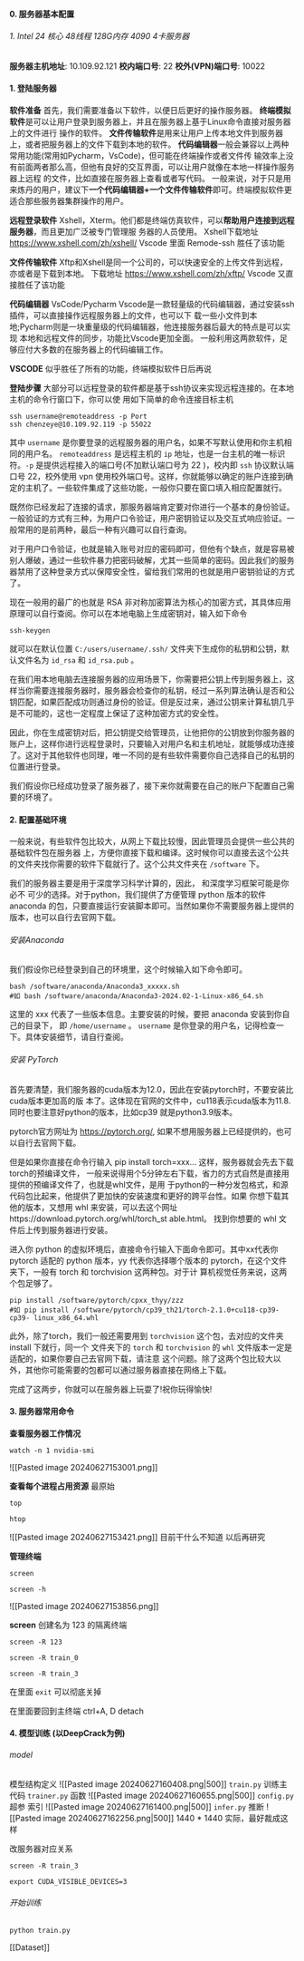 #### 0. 服务器基本配置
###### 1. Intel 24 核心 48线程 128G内存 4090 4卡服务器
**服务器主机地址**: 10.109.92.121
**校内端口号**: 22 
**校外(VPN)端口号**: 10022
#### 1. 登陆服务器
**软件准备**
首先，我们需要准备以下软件，以便日后更好的操作服务器。
**终端模拟软件**是可以让用户登录到服务器上，并且在服务器上基于Linux命令直接对服务器上的文件进行 操作的软件。
**文件传输软件**是用来让用户上传本地文件到服务器上，或者把服务器上的文件下载到本地的软件。
**代码编辑器**一般会兼容以上两种常用功能(常用如Pycharm，VsCode)，但可能在终端操作或者文件传 输效率上没有前面两者那么高，但他有良好的交互界面，可以让用户就像在本地一样操作服务器上远程 的文件，比如直接在服务器上查看或者写代码。
一般来说，对于只是用来炼丹的用户，建议下**一个代码编辑器+一个文件传输软件**即可。终端模拟软件更 适合那些服务器集群操作的用户。

**远程登录软件**
Xshell，Xterm。他们都是终端仿真软件，可以**帮助用户连接到远程服务器**，而且更加广泛被专门管理服 务器的人员使用。
Xshell下载地址 https://www.xshell.com/zh/xshell/
Vscode 里面 Remode-ssh 胜任了该功能

**文件传输软件**
Xftp和Xshell是同一个公司的，可以快速安全的上传文件到远程，亦或者是下载到本地。 下载地址 https://www.xshell.com/zh/xftp/
Vscode 又直接胜任了该功能

**代码编辑器**
VsCode/Pycharm
Vscode是一款轻量级的代码编辑器，通过安装ssh插件，可以直接操作远程服务器上的文件，也可以下 载一些小文件到本地;Pycharm则是一块重量级的代码编辑器，他连接服务器后最大的特点是可以实现 本地和远程文件的同步，功能比Vscode更加全面。
一般利用这两款软件，足够应付大多数的在服务器上的代码编辑工作。

**VSCODE** 似乎胜任了所有的功能，终端模拟软件日后再说

**登陆步骤**
大部分可以远程登录的软件都是基于ssh协议来实现远程连接的。在本地主机的命令行窗口下，你可以使 用如下简单的命令连接目标主机

```
ssh username@remoteaddress -p Port
ssh chenzeye@10.109.92.119 -p 55022
```

其中 `username` 是你要登录的远程服务器的用户名，如果不写默认使用和你主机相同的用户名。 `remoteaddress` 是远程主机的 `ip` 地址，也是一台主机的唯一标识符。`-p` 是提供远程接入的端口号(不加默认端口号为 22 )，校内即 `ssh` 协议默认端口号 22，校外使用 vpn 使用校外端口号。这样，你就能够以确定的账户连接到确定的主机了。一些软件集成了这些功能，一般你只要在窗口填入相应配置就行。

既然你已经发起了连接的请求，那服务器端肯定要对你进行一个基本的身份验证。一般验证的方式有三种，为用户口令验证，用户密钥验证以及交互式响应验证。一般常用的是前两种，最后一种有兴趣可以自行查询。

对于用户口令验证，也就是输入账号对应的密码即可，但他有个缺点，就是容易被别人爆破，通过一些软件暴力把密码破解，尤其一些简单的密码。因此我们的服务器禁用了这种登录方式以保障安全性，留给我们常用的也就是用户密钥验证的方式了。

现在一般用的最广的也就是 RSA 非对称加密算法为核心的加密方式，其具体应用原理可以自行查阅。你可以在本地电脑上生成密钥对，输入如下命令

```
ssh-keygen
```

就可以在默认位置 `C:/users/username/.ssh/` 文件夹下生成你的私钥和公钥，默认文件名为 `id_rsa` 和 `id_rsa.pub` 。

在我们用本地电脑去连接服务器的应用场景下，你需要把公钥上传到服务器上，这样当你需要连接服务器时，服务器会检查你的私钥，经过一系列算法确认是否和公钥匹配，如果匹配成功则通过身份的验证。但是反过来，通过公钥来计算私钥几乎是不可能的，这也一定程度上保证了这种加密方式的安全性。

因此，你在生成密钥对后，把公钥提交给管理员，让他把你的公钥放到你服务器的账户上，这样你进行远程登录时，只要输入对用户名和主机地址，就能够成功连接了。这对于其他软件也同理，唯一不同的是有些软件需要你自己选择自己的私钥的位置进行登录。

我们假设你已经成功登录了服务器了，接下来你就需要在自己的账户下配置自己需要的环境了。

#### 2. 配置基础环境
一般来说，有些软件包比较大，从网上下载比较慢，因此管理员会提供一些公共的基础软件包在服务器 上，方便你直接下载和编译。这时候你可以直接去这个公共的文件夹找你需要的软件下载就行了。这个公共文件夹在 `/software` 下。

我们的服务器主要是用于深度学习科学计算的，因此， 和深度学习框架可能是你必不 可少的选择。对于python，我们提供了方便管理 python 版本的软件 anaconda 的包，只要直接运行安装脚本即可。当然如果你不需要服务器上提供的版本，也可以自行去官网下载。

###### 安装Anaconda
我们假设你已经登录到自己的环境里，这个时候输入如下命令即可。
```
bash /software/anaconda/Anaconda3_xxxxx.sh
#如 bash /software/anaconda/Anaconda3-2024.02-1-Linux-x86_64.sh
```
这里的 xxx 代表了一些版本信息。主要安装的时候，要把 anaconda 安装到你自己的目录下，
即 `/home/username` 。 `username` 是你登录的用户名，记得检查一下。具体安装细节，请自行查阅。

###### 安装 PyTorch
首先要清楚，我们服务器的cuda版本为12.0，因此在安装pytorch时，不要安装比cuda版本更加高的版 本了。这体现在官网的文件中，cu118表示cuda版本为11.8.同时也要注意好python的版本，比如cp39 就是python3.9版本。

pytorch官方网址为 https://pytorch.org/, 如果不想用服务器上已经提供的，也可以自行去官网下载。

但是如果你直接在命令行输入 pip install torch=xxx... 这样，服务器就会先去下载torch的预编译文件， 一般来说得用个5分钟左右下载，省力的方式自然是直接用提供的预编译文件了，也就是whl文件，是用 于python的一种分发包格式，和源代码包比起来，他提供了更加快的安装速度和更好的跨平台性。如果 你想下载其他的版本，又想用 whl 来安装，可以去这个网址https://download.pytorch.org/whl/torch_st able.html。 找到你想要的 whl 文件后上传到服务器进行安装。

进入你 python 的虚拟环境后，直接命令行输入下面命令即可。其中xx代表你 pytorch 适配的 python 版本，yy 代表你选择哪个版本的 pytorch，在这个文件夹下，一般有 torch 和 torchvision 这两种包。对于计 算机视觉任务来说，这两个包足够了。

```
pip install /software/pytorch/cpxx_thyy/zzz
#如 pip install /software/pytorch/cp39_th21/torch-2.1.0+cu118-cp39-cp39- linux_x86_64.whl
```

此外，除了torch，我们一般还需要用到 `torchvision` 这个包，去对应的文件夹 install 下就行，同一个 文件夹下的 `torch` 和 `torchvision` 的 `whl` 文件版本一定是适配的，如果你要自己去官网下载，请注意 这个问题。除了这两个包比较大以外，其他你可能需要的包都可以通过服务器直接在网络上下载。

完成了这两步，你就可以在服务器上玩耍了!祝你玩得愉快!

#### 3. 服务器常用命令
**查看服务器工作情况**
```
watch -n 1 nvidia-smi
```
![[Pasted image 20240627153001.png]]

**查看每个进程占用资源**
最原始
```
top
```


```
htop
```
![[Pasted image 20240627153421.png]]
目前干什么不知道 以后再研究

**管理终端**
```
screen
```

```
screen -h
```

![[Pasted image 20240627153856.png]]

**screen**
创建名为 123 的隔离终端
```
screen -R 123
```

```
screen -R train_0
```

```
screen -R train_3
```

在里面 `exit` 可以彻底关掉

在里面要回到主终端 ctrl+A, D detach

#### 4. 模型训练 (以DeepCrack为例)
###### model
模型结构定义
![[Pasted image 20240627160408.png|500]]
`train.py` 训练主代码
`trainer.py` 函数
![[Pasted image 20240627160655.png|500]]
`config.py` 超参 索引
![[Pasted image 20240627161400.png|500]]
`infer.py` 推断
![[Pasted image 20240627162256.png|500]]
1440 * 1440 实际，最好裁成这样

改服务器对应关系
```
screen -R train_3
```

```
export CUDA_VISIBLE_DEVICES=3
```

###### 开始训练
```
python train.py
```



[[Dataset]]
